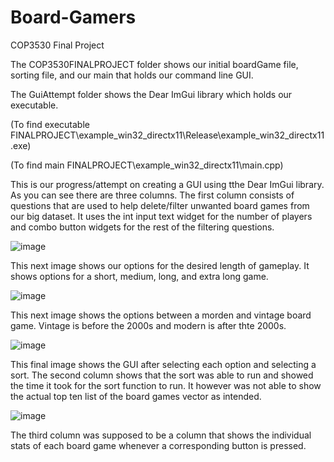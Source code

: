 # Board-Gamers
COP3530 Final Project


The COP3530FINALPROJECT folder shows our initial boardGame file, sorting file, and our main that holds our command line GUI. 

The GuiAttempt folder shows the Dear ImGui library which holds our executable. 

(To find executable FINALPROJECT\example_win32_directx11\Release\example_win32_directx11.exe) 

(To find main FINALPROJECT\example_win32_directx11\main.cpp)

This is our progress/attempt on creating a GUI using tthe Dear ImGui library.
As you can see there are three columns. The first column consists of questions that are used to help delete/filter unwanted
board games from our big dataset. It uses the int input text widget for the number of players and combo button widgets for the rest
of the filtering questions. 

![image](https://user-images.githubusercontent.com/93238577/235046093-e05fe6fb-175c-459f-91d3-354197026135.png)

This next image shows our options for the desired length of gameplay. It shows options for a short, medium, long, and extra long game. 

![image](https://user-images.githubusercontent.com/93238577/235045610-506cdbc5-a0b4-431d-8f0e-7d129b7961ee.png)

This next image shows the options between a morden and vintage board game. Vintage is before the 2000s and modern is after thte 2000s.

![image](https://user-images.githubusercontent.com/93238577/235045754-d133195b-2739-470b-b0ff-6add8612be2d.png)

This final image shows the GUI after selecting each option and selecting a sort. The second column shows that the sort was able to run and showed 
the time it took for the sort function to run. It however was not able to show the actual top ten list of the board games vector as intended. 

![image](https://user-images.githubusercontent.com/93238577/235039268-ddec1ff7-600b-4d50-9181-bcbc3f50a49c.png)

The third column was supposed to be a column that shows the individual stats of each board game whenever a corresponding button is pressed. 
